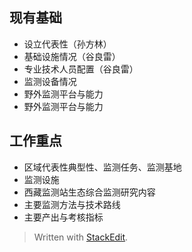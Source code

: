 
##  现有基础
- 设立代表性（孙方林）
- 基础设施情况（谷良雷）
- 专业技术人员配置（谷良雷）
- 监测设备情况
- 野外监测平台与能力
- 野外监测平台与能力
## 工作重点
- 区域代表性典型性、监测任务、监测基地
- 监测设施
- 西藏监测站生态综合监测研究内容
- 主要监测方法与技术路线
- 主要产出与考核指标



> Written with [StackEdit](https://stackedit.io/).
<!--stackedit_data:
eyJoaXN0b3J5IjpbLTE1MTA2MTE2MjNdfQ==
-->